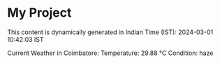 # My Project

This content is dynamically generated in Indian Time (IST): 2024-03-01 10:42:03 IST


Current Weather in Coimbatore:
Temperature: 29.88 °C
Condition: haze
